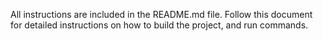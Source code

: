 All instructions are included in the README.md file. Follow this document for detailed instructions on how to build the project, and run commands.